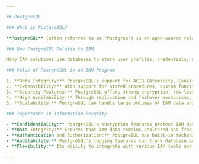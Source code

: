 ```yaml
---

## PostgreSQL

### What is PostgreSQL?

**PostgreSQL** (often referred to as "Postgres") is an open-source relational database management system (RDBMS). Known for its extensibility, SQL compliance, and robustness, PostgreSQL supports both relational and non-relational (e.g., JSON) data models. 

### How PostgreSQL Relates to IAM

Many IAM solutions use databases to store user profiles, credentials, roles, permissions, and other relevant IAM data. PostgreSQL can serve as the back-end data store for these IAM systems, ensuring that user and access data is managed securely and efficiently.

### Value of PostgreSQL in an IAM Program

1. **Data Integrity:** PostgreSQL's support for ACID (Atomicity, Consistency, Isolation, Durability) properties ensures data reliability and integrity.
2. **Extensibility:** With support for stored procedures, custom functions, and extensions, PostgreSQL can be tailored to specific IAM needs.
3. **Security Features:** PostgreSQL offers strong encryption, row-level security, and robust access controls – critical for securing sensitive IAM data.
4. **High Availability:** Through replication and failover mechanisms, PostgreSQL ensures that IAM data is always accessible, even in the event of failures.
5. **Scalability:** PostgreSQL can handle large volumes of IAM data and can be scaled both vertically and horizontally to meet growing demands.

### Importance in Information Security

- **Confidentiality:** PostgreSQL's encryption features protect IAM data at rest and during transit.
- **Data Integrity:** Ensures that IAM data remains unaltered and free from corruption.
- **Authentication and Authorization:** PostgreSQL has built-in mechanisms to authenticate users and restrict database access, aligning well with IAM principles.
- **Auditability:** PostgreSQL's logging features can track database access and modifications, aiding in compliance and forensic investigations.
- **Flexibility:** Its ability to integrate with various IAM tools and platforms makes PostgreSQL a versatile choice for IAM data storage.

---
```


